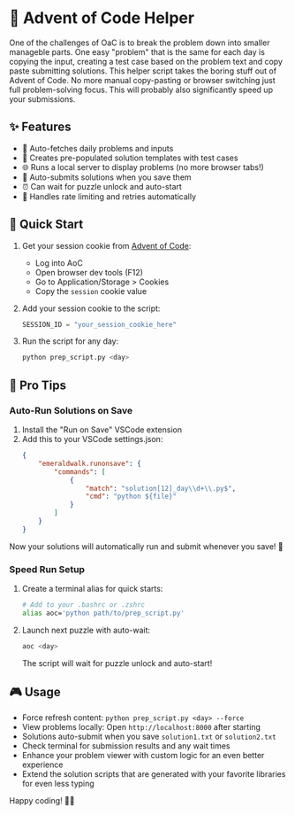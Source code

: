 # 🎄 Advent of Code Helper

One of the challenges of OaC is to break the problem down into smaller manageble parts. One easy "problem" that is the same for each day is copying the input, creating a test case based on the problem text and copy paste submitting solutions. This helper script takes the boring stuff out of Advent of Code. No more manual copy-pasting or browser switching just full problem-solving focus. This will probably also significantly speed up your submissions. 

## ✨ Features

- 🚀 Auto-fetches daily problems and inputs
- 📝 Creates pre-populated solution templates with test cases
- 🌐 Runs a local server to display problems (no more browser tabs!)
- 🔄 Auto-submits solutions when you save them
- ⏰ Can wait for puzzle unlock and auto-start
- 🔁 Handles rate limiting and retries automatically

## 🎯 Quick Start

1. Get your session cookie from [Advent of Code](https://adventofcode.com):
   - Log into AoC
   - Open browser dev tools (F12)
   - Go to Application/Storage > Cookies
   - Copy the `session` cookie value

2. Add your session cookie to the script:
   ```python
   SESSION_ID = "your_session_cookie_here"
   ```

3. Run the script for any day:
   ```bash
   python prep_script.py <day>
   ```

## 💫 Pro Tips

### Auto-Run Solutions on Save

1. Install the "Run on Save" VSCode extension
2. Add this to your VSCode settings.json:
   ```json
   {
       "emeraldwalk.runonsave": {
           "commands": [
               {
                   "match": "solution[12]_day\\d+\\.py$",
                   "cmd": "python ${file}"
               }
           ]
       }
   }
   ```

Now your solutions will automatically run and submit whenever you save! 🚀

### Speed Run Setup

1. Create a terminal alias for quick starts:
   ```bash
   # Add to your .bashrc or .zshrc
   alias aoc='python path/to/prep_script.py'
   ```

2. Launch next puzzle with auto-wait:
   ```bash
   aoc <day>
   ```
   The script will wait for puzzle unlock and auto-start!

## 🎮 Usage

- Force refresh content: `python prep_script.py <day> --force`
- View problems locally: Open `http://localhost:8000` after starting
- Solutions auto-submit when you save `solution1.txt` or `solution2.txt`
- Check terminal for submission results and any wait times
- Enhance your problem viewer with custom logic for an even better experience
- Extend the solution scripts that are generated with your favorite libraries for even less typing

Happy coding! 🎄✨

